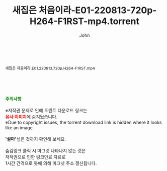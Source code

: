 ﻿---
layout: post
title:  "새집은 처음이라-E01-220813-720p-H264-F1RST-mp4.torrent"
author: John
categories: [ 방송/음악 ]
tags: [  ]
image:  
description: "새집은 처음이라-E01-220813-720p-H264-F1RST-mp4 torrent 정보 공유"
toc: true
toc_sticky: true
---

<br>
<div class="view-img">
<a class="view_image" href="http://torrentmobile61.com/bbs/view_image.php?fn=%2Fdata%2Ffile%2Fmusic%2F3735183265_kYAbdWfK_0a702c4cce0867096ffe008d482b1a1dfb738542.jpg" target="_blank"><img alt="" class="img-tag" content="http://torrentmobile61.com/data/file/music/3735183265_kYAbdWfK_0a702c4cce0867096ffe008d482b1a1dfb738542.jpg" itemprop="image" src="http://torrentmobile61.com/data/file/music/thumb-3735183265_kYAbdWfK_0a702c4cce0867096ffe008d482b1a1dfb738542_835x2212.jpg"/></a></div><div class="view-content" itemprop="description">
<p><span style="font-size:12px;">새집은 처음이라.E01.220813.720p.H264-F1RST.mp4</span> </p> </div>
    
<br><br><br>
<p data-ke-size="size16"><b><span style="color: green;">주의사항</span></b><br /><br />※저작권 문제로 인해 토렌트 다운로드 링크는<br /><b><span style="color: red;">유사 이미지</span></b>에 숨겨뒀습니다.<br />※Due to copyright issues, the torrent download link is hidden where it looks like an image.<br /><br /><b>'설마'</b>싶은 것까지 확인해 보세요.<br /><br />숨김링크 클릭 시 마그넷 나타나지 않는 것은<br />저작권으로 인한 링크만료 자료로<br />1시간 간격으로 봇에 의해 마그넷 주소 갱신됩니다.</p>
